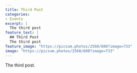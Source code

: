 ```yaml
---
title: Third Post
categories:
- Events
excerpt: |
  The third post
feature_text: |
  ## Third Post
  The third post
feature_image: "https://picsum.photos/2560/600?image=733"
image: "https://picsum.photos/2560/600?image=733"
---
```


<p>The third post.